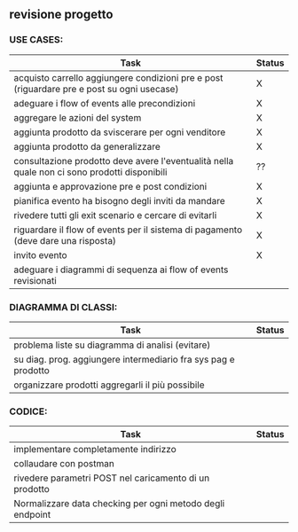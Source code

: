 ## revisione progetto

### USE CASES:
| Task | Status |
|------|--------|
| acquisto carrello aggiungere condizioni pre e post (riguardare pre e post su ogni usecase) | X |
| adeguare i flow of events alle precondizioni | X |
| aggregare le azioni del system | X |
| aggiunta prodotto da sviscerare per ogni venditore | X |
| aggiunta prodotto da generalizzare | X |
| consultazione prodotto deve avere l'eventualità nella quale non ci sono prodotti disponibili |??|
| aggiunta e approvazione pre e post condizioni | X |
| pianifica evento ha bisogno degli inviti da mandare | X |
| rivedere tutti gli exit scenario e cercare di evitarli | X |
| riguardare il flow of events per il sistema di pagamento (deve dare una risposta) | X |
| invito evento | X |
| adeguare i diagrammi di sequenza ai flow of events revisionati | |

### DIAGRAMMA DI CLASSI:
| Task | Status |
|------|--------|
| problema liste su diagramma di analisi (evitare) | |
| su diag. prog. aggiungere intermediario fra sys pag e prodotto | |
| organizzare prodotti aggregarli il più possibile | |

### CODICE:
| Task | Status |
|------|--------|
| implementare completamente indirizzo | |
| collaudare con postman | |
| rivedere parametri POST nel caricamento di un prodotto | |
| Normalizzare data checking per ogni metodo degli endpoint | |